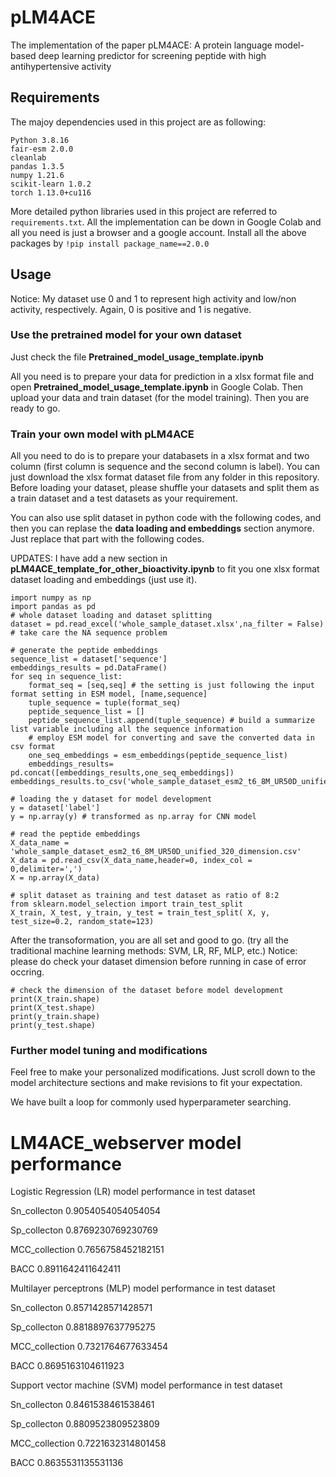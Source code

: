 # pLM4ACE
The implementation of the paper pLM4ACE: A protein language model-based deep learning predictor for screening peptide with high antihypertensive activity

## Requirements
The majoy dependencies used in this project are as following:
```
Python 3.8.16
fair-esm 2.0.0
cleanlab
pandas 1.3.5
numpy 1.21.6
scikit-learn 1.0.2
torch 1.13.0+cu116
```
More detailed python libraries used in this project are referred to ```requirements.txt```. 
All the implementation can be down in Google Colab and all you need is just a browser and a google account.
Install all the above packages by ```!pip install package_name==2.0.0```

## Usage
Notice: My dataset use 0 and 1 to represent high activity and low/non activity, respectively. Again, 0 is positive and 1 is negative. 
### Use the pretrained model for your own dataset

Just check the file **Pretrained_model_usage_template.ipynb**

All you need is to prepare your data for prediction in a xlsx format file and open **Pretrained_model_usage_template.ipynb** in Google Colab.
Then upload your data and train dataset (for the model training). 
Then you are ready to go. 

### Train your own model with pLM4ACE

All you need to do is to prepare your databasets in a xlsx format and two column (first column is sequence and the second column is label).
You can just download the xlsx format dataset file from any folder in this repository. Before loading your dataset, please shuffle your datasets and split them as a train dataset and a test datasets as your requirement.

You can also use split dataset in python code with the following codes, and then you can replase the **data loading and embeddings** section anymore. Just replace that part with the following codes. 

UPDATES: I have add a new section in **pLM4ACE_template_for_other_bioactivity.ipynb** to fit you one xlsx format dataset loading and embeddings (just use it).
```
import numpy as np
import pandas as pd
# whole dataset loading and dataset splitting 
dataset = pd.read_excel('whole_sample_dataset.xlsx',na_filter = False) # take care the NA sequence problem

# generate the peptide embeddings
sequence_list = dataset['sequence'] 
embeddings_results = pd.DataFrame()
for seq in sequence_list:
    format_seq = [seq,seq] # the setting is just following the input format setting in ESM model, [name,sequence]
    tuple_sequence = tuple(format_seq)
    peptide_sequence_list = []
    peptide_sequence_list.append(tuple_sequence) # build a summarize list variable including all the sequence information
    # employ ESM model for converting and save the converted data in csv format
    one_seq_embeddings = esm_embeddings(peptide_sequence_list)
    embeddings_results= pd.concat([embeddings_results,one_seq_embeddings])
embeddings_results.to_csv('whole_sample_dataset_esm2_t6_8M_UR50D_unified_320_dimension.csv')

# loading the y dataset for model development 
y = dataset['label']
y = np.array(y) # transformed as np.array for CNN model

# read the peptide embeddings
X_data_name = 'whole_sample_dataset_esm2_t6_8M_UR50D_unified_320_dimension.csv'
X_data = pd.read_csv(X_data_name,header=0, index_col = 0,delimiter=',')
X = np.array(X_data)

# split dataset as training and test dataset as ratio of 8:2
from sklearn.model_selection import train_test_split
X_train, X_test, y_train, y_test = train_test_split( X, y, test_size=0.2, random_state=123)

```
After the transoformation, you are all set and good to go. (try all the traditional machine learning methods: SVM, LR, RF, MLP, etc.)
Notice: please do check your dataset dimension before running in case of error occring.
```
# check the dimension of the dataset before model development
print(X_train.shape)
print(X_test.shape)
print(y_train.shape)
print(y_test.shape)
```
### Further model tuning and modifications

Feel free to make your personalized modifications. Just scroll down to the model architecture sections and make revisions to fit your expectation.

We have built a loop for commonly used hyperparameter searching.

# LM4ACE_webserver model performance

Logistic Regression (LR) model performance in test dataset

Sn_collecton 0.9054054054054054

Sp_collecton 0.8769230769230769

MCC_collection 0.7656758452182151

BACC 0.8911642411642411

Multilayer perceptrons (MLP) model performance in test dataset

Sn_collecton 0.8571428571428571

Sp_collecton 0.8818897637795275

MCC_collection 0.7321764677633454

BACC 0.8695163104611923

Support vector machine (SVM) model performance in test dataset

Sn_collecton 0.8461538461538461

Sp_collecton 0.8809523809523809

MCC_collection 0.7221632314801458

BACC 0.8635531135531136

